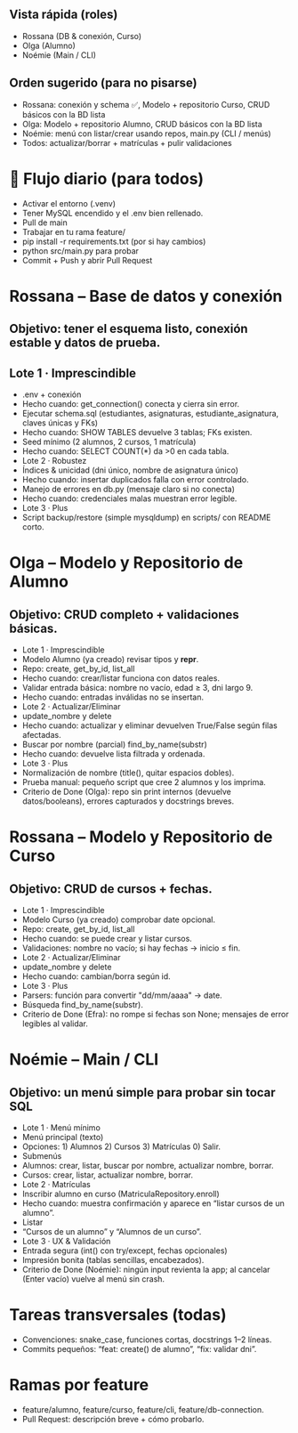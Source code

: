 ## Vista rápida (roles)  

- Rossana (DB & conexión, Curso)  
- Olga (Alumno)
- Noémie (Main / CLI)  
  
## Orden sugerido (para no pisarse)

- Rossana: conexión y schema ✅, Modelo + repositorio Curso, CRUD básicos con la BD lista
- Olga: Modelo + repositorio Alumno, CRUD básicos con la BD lista
- Noémie: menú con listar/crear usando repos, main.py (CLI / menús)
- Todos: actualizar/borrar + matrículas + pulir validaciones

# 🧭 Flujo diario (para todos)

- Activar el entorno (.venv)
- Tener MySQL encendido y el .env bien rellenado.
- Pull de main
- Trabajar en tu rama feature/
- pip install -r requirements.txt (por si hay cambios)
- python src/main.py para probar
- Commit + Push y abrir Pull Request

# Rossana – Base de datos y conexión

## Objetivo: tener el esquema listo, conexión estable y datos de prueba.

## Lote 1 · Imprescindible

- .env + conexión
- Hecho cuando: get_connection() conecta y cierra sin error.
- Ejecutar schema.sql (estudiantes, asignaturas, estudiante_asignatura, claves únicas y FKs)
- Hecho cuando: SHOW TABLES devuelve 3 tablas; FKs existen.
- Seed mínimo (2 alumnos, 2 cursos, 1 matrícula)
- Hecho cuando: SELECT COUNT(*) da >0 en cada tabla.
- Lote 2 · Robustez
- Índices & unicidad (dni único, nombre de asignatura único)
- Hecho cuando: insertar duplicados falla con error controlado.
- Manejo de errores en db.py (mensaje claro si no conecta)
- Hecho cuando: credenciales malas muestran error legible.
- Lote 3 · Plus
- Script backup/restore (simple mysqldump) en scripts/ con README corto.

# Olga – Modelo y Repositorio de Alumno

## Objetivo: CRUD completo + validaciones básicas.

- Lote 1 · Imprescindible
- Modelo Alumno (ya creado) revisar tipos y __repr__.
- Repo: create, get_by_id, list_all
- Hecho cuando: crear/listar funciona con datos reales.
- Validar entrada básica: nombre no vacío, edad ≥ 3, dni largo 9.
- Hecho cuando: entradas inválidas no se insertan.
- Lote 2 · Actualizar/Eliminar
- update_nombre y delete
- Hecho cuando: actualizar y eliminar devuelven True/False según filas afectadas.
- Buscar por nombre (parcial) find_by_name(substr)
- Hecho cuando: devuelve lista filtrada y ordenada.
- Lote 3 · Plus
- Normalización de nombre (title(), quitar espacios dobles).
- Prueba manual: pequeño script que cree 2 alumnos y los imprima.
- Criterio de Done (Olga): repo sin print internos (devuelve datos/booleans), errores capturados y docstrings breves.

# Rossana – Modelo y Repositorio de Curso

## Objetivo: CRUD de cursos + fechas.

- Lote 1 · Imprescindible
- Modelo Curso (ya creado) comprobar date opcional.
- Repo: create, get_by_id, list_all
- Hecho cuando: se puede crear y listar cursos.
- Validaciones: nombre no vacío; si hay fechas → inicio ≤ fin.
- Lote 2 · Actualizar/Eliminar
- update_nombre y delete
- Hecho cuando: cambian/borra según id.
- Lote 3 · Plus
- Parsers: función para convertir "dd/mm/aaaa" → date.
- Búsqueda find_by_name(substr).
- Criterio de Done (Efra): no rompe si fechas son None; mensajes de error legibles al validar.

# Noémie – Main / CLI  

## Objetivo: un menú simple para probar sin tocar SQL 

- Lote 1 · Menú mínimo
- Menú principal (texto)
- Opciones: 1) Alumnos 2) Cursos 3) Matrículas 0) Salir.
- Submenús
- Alumnos: crear, listar, buscar por nombre, actualizar nombre, borrar.
- Cursos: crear, listar, actualizar nombre, borrar.
- Lote 2 · Matrículas
- Inscribir alumno en curso (MatriculaRepository.enroll)
- Hecho cuando: muestra confirmación y aparece en “listar cursos de un alumno”.
- Listar
- “Cursos de un alumno” y “Alumnos de un curso”.
- Lote 3 · UX & Validación
- Entrada segura (int() con try/except, fechas opcionales)
- Impresión bonita (tablas sencillas, encabezados).
- Criterio de Done (Noémie): ningún input revienta la app; al cancelar (Enter vacío) vuelve al menú sin crash.

# Tareas transversales (todas)  

- Convenciones: snake_case, funciones cortas, docstrings 1–2 líneas.
- Commits pequeños: “feat: create() de alumno”, “fix: validar dni”.

# Ramas por feature  

- feature/alumno, feature/curso, feature/cli, feature/db-connection.
- Pull Request: descripción breve + cómo probarlo.
